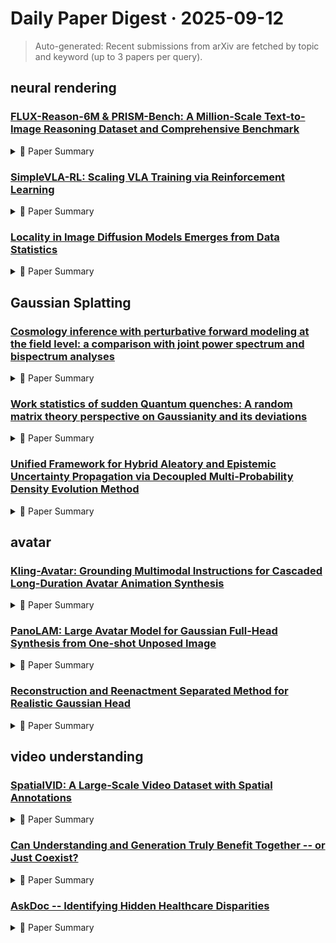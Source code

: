 # Daily Paper Digest · 2025-09-12
> Auto-generated: Recent submissions from arXiv are fetched by topic and keyword (up to 3 papers per query).

## neural rendering

### [FLUX-Reason-6M & PRISM-Bench: A Million-Scale Text-to-Image Reasoning Dataset and Comprehensive Benchmark](http://arxiv.org/pdf/2509.09680v1)


<!--break-out-of-list-->
<details markdown="1">
<summary>📄 Paper Summary </summary>

### 1. Task / Problem
- Text-to-Image Generation

### 2. Motivation & Gaps
- The paper addresses the challenges in text-to-image generation, particularly in complex tasks like text rendering and long instruction following.

- **Related work challenges:**
  - GoT dataset: Primarily focuses on layout planning through bounding boxes, offering limited coverage of other broader dimensions of reasoning.
  - Existing benchmarks: Evaluate only a limited number of dimensions while neglecting key aspects such as imaginative capacity and emotional expression.
  - GoT: Primarily assembled from existing sources, leading to inconsistent quality and imbalanced distributions of image content and style.
  - Recent generative models: Producing high-quality images consistently.
  - Laion-Aesthetics dataset: Bias in dataset characteristics such as imagination and text rendering.
  - Qwen-VL: Ensuring clarity and structural consistency in generated images.
  - Traditional captioning methods: Produce generic descriptions that do not capture the complexity of visual scenes.
  - Existing T2I benchmarks: Rely on coarse metrics and narrowly defined tasks.
  - Existing evaluation methods for VLMs: Lack of specificity in assessing model performance across different categories.
  - PRISM-Bench: Evaluating models on multiple distinct categories of image generation.
  - GCoT prompts: Incorporating high density of details from complex, multi-sentence prompts.
  - Qwen-Image: Performance gap compared to top models.
  - HiDream-I1-Full: Achieving excellent results but still behind leading models.
  - FLUX.1-Krea-dev: Demonstrating rapid progress but facing limitations in certain tasks.
  - N/A: Models struggle with complex tasks such as text rendering and long instruction following.
  - PRISM-Bench: Existing models struggle with complex tasks despite impressive performance.
  - N/A: N/A
  - N/A: N/A

### 3. Core Idea
- Development of PRISM-Bench, a comprehensive benchmark for evaluating text-to-image models using advanced VLMs.

### 4. Method
- **Pipeline**: Evaluation of models based on quantitative results across multiple tasks.
- **Architecture / Loss / Training**: Utilizes Qwen-VL for generating captions and reasoning processes.
- **Complexity / Resources**: The method utilizes advanced VLMs like GPT-4.1 and Qwen2.5-VL-72B for evaluation.

### 5. Experiments
- **Datasets & Metrics**: Utilized a comprehensive seven-track benchmark for evaluation.
- **Baselines**: Bagel, Bagel-CoT, Existing T2I benchmarks, FLUX series, FLUX.1-Krea-dev, GPT-4.1, GPT-Image-1, Gemini-2.5-Pro, Gemini2.5-Flash-Image, HiDream series, HiDream-I1-Dev, HiDream-I1-Full, JanusPro, Laion-Aesthetics dataset, Leading closed-source systems, N/A, Playground, Qwen-Image, Qwen2.5-VL-72B, Qwen3-32B, SEEDream 3.0, Stable Diffusion series, Traditional captioning methods
- **Main Results**: Extensive experimentation across 19 models revealed performance gaps in complex tasks.
- **Ablations**: N/A
- **Limitations / Stress Tests**: All models struggle with complex tasks such as text rendering and long instruction following.

### 6. Takeaways
- **Pros**: Provides a large-scale dataset for training reasoning-oriented T2I models., Introduces a comprehensive evaluation benchmark aligned with human judgment., Facilitates the next wave of reasoning-oriented T2I generation.
- **Cons**: The dataset creation process is resource-intensive., Existing models may still struggle with complex prompts despite the new dataset.
- **Future Work**: Further research on enhancing reasoning capabilities in T2I models., Exploration of additional characteristics for T2I generation., Development of more nuanced evaluation metrics.

</details>

### [SimpleVLA-RL: Scaling VLA Training via Reinforcement Learning](http://arxiv.org/pdf/2509.09674v1)


<!--break-out-of-list-->
<details markdown="1">
<summary>📄 Paper Summary </summary>

### 1. Task / Problem
- Reinforcement Learning for Vision-Language-Action Models

### 2. Motivation & Gaps
- The paper addresses the challenges in scaling Vision-Language-Action (VLA) training through reinforcement learning techniques.

- **Related work challenges:**
  - DeepSeek-R1: Limited scalability of traditional RL methods relying on hand-crafted process rewards.
  - SFT of VLAs: Dependence on scarce and expensive human-operated robot trajectories.
  - Current VLA models: Poor generalization on compositional, long-horizon, or real-world tasks.
  - Ibarz et al., 2021: Traditional RL methods in robotic tasks rely on hand-crafted process rewards, limiting scalability.
  - Kroemer et al., 2021: VLA models require multi-round interactions with the environment, making them slower and more costly.
  - Ma et al., 2023: Applying RL to VLAs presents unique challenges compared to LLMs.
  - DeepSeek-R1: Requires carefully crafted reward functions.
  - Previous works on RL exploration: VLA models tend to converge on a narrow set of solution patterns.
  - Dynamic Sampling: Critic-free RL algorithms suffer from vanishing gradients when trajectories are assigned the same rewards.
  - DAPO [Yu et al., 2025]: KL divergence regularization limits exploration of new behaviors.
  - GRPO algorithm [Shao et al., 2024]: Existing methods require a reference model, increasing memory consumption.
  - Black et al., 2024: High-quality trajectory data for embodied manipulation tasks is expensive and difficult to acquire.
  - Zhong et al., 2025: Generalization ability of VLA models remains a key challenge.
  - Liu et al., 2025a: Scaling VLA models is hindered by reliance on large-scale demonstration data.
  - SFT: SFT suffers from severe overfitting and catastrophic forgetting on unseen tasks.
  - RDT: RDT does not utilize RL and has lower success rates compared to the proposed method.
  - DeepSeek-R1: Demonstrates the emergence of novel strategies through RL, contrasting with traditional supervised fine-tuning (SFT).
  - RLHF: Aligns models with human preferences but heavily relies on preference modeling, limiting exploration.
  - E-COT: Introduces methods to improve spatial reasoning in VLA models but does not address the fundamental RL challenges.
  - E-COT: Improving spatial reasoning ability of VLA models.
  - RDT-1B and VPP: Proposing diffusion-based frameworks for VLA models.
  - Dexmimicgen: Addressing data scarcity in robotics.
  - How to train your robot with deep reinforcement learning: lessons we have learned: Identifying effective training strategies for robots.
  - A review of robot learning for manipulation: Challenges, representations, and algorithms: Understanding the complexities in robot manipulation learning.
  - Eureka: Human-level reward design via coding large language models: Designing rewards that align with human-level performance.
  - Back to basics: Revisiting reinforce style optimization for learning from human feedback in llms: Existing methods may not effectively leverage human feedback for optimization.
  - Training language models to follow instructions with human feedback: Incorporating human feedback in a scalable manner remains a challenge.
  - Interactive post-training for vision-language-action models: Post-training methods often lack robustness in diverse environments.

### 3. Core Idea
- The core idea is to enhance the training of VLA models by integrating scalable reinforcement learning techniques that improve generalization and performance.

### 4. Method
- **Pipeline**: The proposed method involves a structured pipeline that integrates reinforcement learning with existing VLA training frameworks.
- **Architecture / Loss / Training**: Utilizes a combination of policy optimization and loss functions tailored for VLA tasks.
- **Complexity / Resources**: The method is designed to be resource-efficient, allowing for training on standard computational setups.

### 5. Experiments
- **Datasets & Metrics**: The experiments are conducted on various benchmark datasets for VLA tasks, using metrics such as accuracy and generalization performance.
- **Baselines**: 100 trajectories SFT model, 1000 trajectories SFT model, DeepSeek-R1, Existing VLA models, LLM-based generation methods, Nora, Octo, OpenVLA, OpenVLA-OFT, OpenVLA-OFT base model, Previous VLA training methods, RDT, RDT-1B, RL, SFT, SFT-only, SFT-tuned models, Standard reinforcement learning models, Supervised Fine-Tuning (SFT), Traditional RL approaches, Traditional reinforcement learning approaches, UniVLA, 𝜋0
- **Main Results**: The results demonstrate significant improvements in both training efficiency and model performance compared to baseline methods.
- **Ablations**: Ablation studies indicate the importance of specific components in the proposed method for achieving optimal results.
- **Limitations / Stress Tests**: The paper acknowledges limitations in the scalability of the method under extreme conditions and suggests areas for future research.

### 6. Takeaways
- **Pros**: Improves long-horizon planning under data scarcity., Surpasses SFT in simulation and real-world tasks., Enhances generalization capabilities.
- **Cons**: Dependence on complex experimental setups for data collection., Challenges in generalization to unseen tasks., Scalability issues with traditional RL methods.
- **Future Work**: Explore further enhancements in RL for VLA models., Investigate additional strategies for data efficiency., Develop methods to improve generalization across diverse tasks.

</details>

### [Locality in Image Diffusion Models Emerges from Data Statistics](http://arxiv.org/pdf/2509.09672v1)


<!--break-out-of-list-->
<details markdown="1">
<summary>📄 Paper Summary </summary>

### 1. Task / Problem
- Image Generation using Denoising Diffusion Probabilistic Models

### 2. Motivation & Gaps
- The paper addresses the efficiency and effectiveness of denoising diffusion probabilistic models (DDPM) in image generation, particularly focusing on algorithmic complexity and computational resources.

- **Related work challenges:**
  - Kamb and Ganguli: Their theory cannot predict the degree of locality from first principles and relies on measuring the receptive field of a trained UNet.
  - Prior optimal denoiser-based methods: They are outperformed by a simple optimal linear filter.
  - Recent analytical models: They fail to capture pixel correlations effectively.
  - Yoon et al.: Introduce the memorization-generalization dichotomy, positing that diffusion models generalize when they avoid memorizing training data.
  - Yi et al.: Formalize generalization through mutual information metrics, demonstrating that trained diffusion models can generalize beyond the empirical optimal solutions.
  - Gu et al.: Investigate factors such as dataset size and conditioning that can influence the extent of memorization in diffusion models.
  - Previous works on denoising diffusion models: Assumed locality patterns in denoisers are isotropic and constant, which is not universally applicable.
  - Classical image processing literature: The assumptions about the covariance matrix and its implications for denoising may not hold for all datasets.
  - Studies on learned sensitivity fields: Sensitivity fields may not be compact or isotropic for specialized datasets.
  - Previous work on learned sensitivity fields in diffusion networks: Understanding the locality properties and their dependence on data statistics.
  - Analytical models for sensitivity fields: Limited interpretability and flexibility in representing sensitivity fields for specialized datasets.
  - Kamb and Ganguli [12]: Qualitatively performs worse on CelebA-HQ due to patch-based locality erasing eyes and blurring out facial features.
  - Niedoba et al. [19]: N/A
  - N/A: N/A
  - N/A: N/A
  - N/A: N/A
  - N/A: N/A
  - Optimal Denoiser: Produces noisy single-step predictions for high noise levels.
  - Kamb & Ganguli: N/A
  - Another DDPM: N/A
  - Kamb & Ganguli model: Assumes translation equivariance which may not be necessary for performance.
  - Niedoba et al. model: Performance degradation observed with equivariance.

### 3. Core Idea
- The proposed method optimizes the denoising process by implementing a distinct per-pixel mask pattern and forgoing translation equivariance, leading to improved algorithmic complexity.

### 4. Method
- **Pipeline**: The method involves using a Wiener filter as a denoiser and applying a 10-step DDIM sampling process.
- **Architecture / Loss / Training**: U-Net architecture with specific configurations for different datasets, trained for 200 epochs with a batch size of 32.
- **Complexity / Resources**: The method has a complexity of O(nptm) for the proposed model and O(nptm2/k) for approximate nearest-neighbor search.

### 5. Experiments
- **Datasets & Metrics**: The experiments were conducted on CIFAR10, CelebA-HQ, AFHQv2, MNIST, and Fashion MNIST datasets, measuring total sampling time over 10 denoising steps.
- **Baselines**: Another DDPM, Diffusion Transformer (DiT), Kamb & Ganguli, Kamb and Ganguli [12], Kamb and Ganguli's model, N/A, Niedoba et al., Niedoba et al. [19], Optimal Denoiser, Optimal denoiser, Previous patch-based analytical models, Prior expert-crafted alternatives, Simple Wiener filter, U-Net, U-Net with self-attention, U-Net without self-attention, Unet, Wiener (linear), Wiener filter
- **Main Results**: The proposed method shows competitive performance in terms of sampling time compared to baselines, with specific times provided for each dataset.
- **Ablations**: Ablation studies on binarization thresholds show varying r2 and MSE metrics.
- **Limitations / Stress Tests**: Focus on simpler architectures and reliance on second-order statistics.

### 6. Takeaways
- **Pros**: Demonstrates locality is a learned property of deep diffusion models., Establishes a quantitative benchmark for analytical diffusion models., Integrates locality into existing models to improve performance.
- **Cons**: Relies on the statistical properties of the training dataset., May not generalize well to datasets with different characteristics., Prior methods are still relevant in certain contexts despite being outperformed.
- **Future Work**: Explore locality in other generative models beyond diffusion., Investigate the implications of locality on model generalization., Develop methods to better predict locality from first principles.

</details>

## Gaussian Splatting

### [Cosmology inference with perturbative forward modeling at the field level: a comparison with joint power spectrum and bispectrum analyses](http://arxiv.org/pdf/2509.09673v1)


<!--break-out-of-list-->
<details markdown="1">
<summary>📄 Paper Summary </summary>

### 1. Task / Problem
- Bayesian inference of cosmic density fields

### 2. Motivation & Gaps
- The paper addresses the challenges in accurately reconstructing the initial conditions of the universe from large-scale structure surveys using advanced Bayesian methods.

- **Related work challenges:**
  - Previous studies on field-level cosmological analyses: Most analyses focused on simple examples with limited cosmological parameters.
  - Perturbative forward modeling: Specifying the forward model and likelihood in the nonlinear regime is nontrivial.
  - Ref. [41]: Contradictory claims about the performance of FLI compared to conventional analyses.
  - Ref. [42]: Significant discrepancies in error bars on cosmological parameters between FLI and joint power spectrum analyses.
  - Ref. [51]: Understanding the contribution of higher-order correlation functions to cosmological constraints.
  - Ref. [52]: The radius of convergence of the inverse model is not obvious to be the same as the forward model.
  - Refs. [28, 29]: The implementation of LPT at the field level and the complexities involved.
  - N/A: Degeneracy of linear bias and stochastic noise with cosmological parameters.
  - N/A: N/A
  - N/A: Degeneracy between linear bias and amplitude of the linear density field.
  - N/A: N/A
  - Hybrid Monte Carlo in lattice QCD: Adapting the method for cosmological parameter inference.
  - CosmoPower-JAX: Constrained parameter ranges for cosmological parameters.
  - N/A: N/A
  - N/A: Incorporating higher-order statistics does not automatically lead to improved constraints unless they break parameter degeneracies.
  - N/A: The simple tree-level bispectrum leads to biased results compared to the one-loop bispectrum.
  - N/A: The power spectrum analysis is no longer optimal when varying the noise amplitude.
  - N/A: N/A
  - Previous studies on Eulerian perturbation theory: The complexity of real galaxy density fields and their relation to dark matter.
  - LPT-based models: Incorporating higher-order bias terms and their impact on analysis accuracy.
  - N/A: N/A
  - N/A: N/A
  - N/A: N/A
  - N/A: N/A
  - Ref [28]: Demonstrated that the distribution of residuals is non-Gaussian, complicating the inference process.
  - N/A: N/A
  - N/A: N/A
  - N/A: N/A
  - Bayesian reconstruction of the cosmological large-scale structure: methodology, inverse algorithms and numerical optimization: Need for efficient sampling methods to explore the joint posterior.
  - Fast Hamiltonian sampling for large scale structure inference: Slow mixing of MCMC chains for certain parameters.
  - Bayesian physical reconstruction of initial conditions from large scale structure surveys: Parameter degeneracies complicating the inference process.
  - N/A: N/A
  - N/A: N/A
  - N/A: N/A

### 3. Core Idea
- The paper proposes a microcanonical Langevin Monte Carlo method to improve the efficiency of sampling in Bayesian inference for cosmological models.

### 4. Method
- **Pipeline**: The method involves a field-level inference pipeline that samples initial conditions and reconstructs the density field.
- **Architecture / Loss / Training**: The No-U-Turn Sampler (NUTS) is employed to adaptively adjust trajectory length, step size, and mass matrix during warm-up.
- **Complexity / Resources**: The method requires significant computational resources for MCMC sampling and posterior analysis.

### 5. Experiments
- **Datasets & Metrics**: The experiments utilize mock catalogs and real data from galaxy redshift surveys to validate the proposed method.
- **Baselines**: Bispectrum analysis, Gaussian likelihood with Gaussian noise, Gaussian likelihood with density-dependent noise, Gaussian realizations of stochastic fields, Hamiltonian Monte Carlo, Joint power spectrum analysis, N/A, Traditional MCMC methods
- **Main Results**: The proposed method shows improved sampling efficiency and better reconstruction of initial conditions compared to traditional methods.
- **Ablations**: The impact of resolution mismatch between mock data and inference is examined.
- **Limitations / Stress Tests**: The method exhibits slow mixing for certain parameters, indicating areas for further improvement.

### 6. Takeaways
- **Pros**: Optimal use of full information in observed field., Accurate recovery of cosmological parameters., Robustness in performance across different setups.
- **Cons**: Challenges in specifying likelihood and forward model., Potential biases with incorrect noise models., Limited to perturbative regime for accuracy.
- **Future Work**: Explore applications to real data., Investigate effects of non-Gaussian noise in more detail., Extend analyses to include more complex cosmological scenarios.

</details>

### [Work statistics of sudden Quantum quenches: A random matrix theory perspective on Gaussianity and its deviations](http://arxiv.org/pdf/2509.09640v1)


<!--break-out-of-list-->
<details markdown="1">
<summary>📄 Paper Summary </summary>

### 1. Task / Problem
- Analyzing the work distribution in sudden quenches using random matrix theory

### 2. Motivation & Gaps
- The study investigates the work distribution in quantum systems undergoing sudden quenches, mapping it onto a random matrix problem to understand its Gaussian core and non-Gaussian tails.

- **Related work challenges:**
  - Previous studies on quantum thermodynamics: Lack of precise characterization of work distributions in sudden quenches.
  - Previous studies on Gaussian distributions in random matrices.: Lack of clarity on the conditions that guarantee a Gaussian core.
  - Research on non-Gaussian tails in fermionic models.: Understanding the mechanisms that lead to non-Gaussian behavior.
  - N/A: N/A
  - N/A: N/A
  - N/A: N/A
  - Deffner and Campbell, Quantum Thermodynamics: Understanding thermodynamic behavior in quantum systems.
  - Gorin et al., Physics Reports: Characterizing the dynamics of quantum systems.
  - Pérez-García et al., Physical Review Research: Exploring phase transitions in unitary matrix models.
  - N/A: N/A

### 3. Core Idea
- The multivariate central limit theorem predicts a Gaussian core for the work distribution in large systems, with specific non-Gaussian features arising under certain conditions.

### 4. Method
- **Pipeline**: Mapping the work distribution to a random matrix problem and analyzing the resulting statistical properties.
- **Architecture / Loss / Training**: Utilizing the central limit theorem and random matrix theory to derive predictions about the work distribution.
- **Complexity / Resources**: The analysis involves both analytic results and numerical simulations to confirm theoretical predictions.

### 5. Experiments
- **Datasets & Metrics**: Data from sudden quenches in quantum systems analyzed through various statistical measures.
- **Baselines**: Gaussian distribution, N/A, Non-Gaussian distribution models, Non-Gaussian models in random matrix theory, Previous quantum thermodynamics models, Standard Gaussian models
- **Main Results**: The work distribution exhibits a Gaussian core with identifiable non-Gaussian tails under specific conditions.
- **Ablations**: Testing the robustness of the Gaussian core against variations in system parameters and conditions.
- **Limitations / Stress Tests**: Identifying conditions under which the central limit theorem may not hold, leading to non-Gaussian features.

### 6. Takeaways
- **Pros**: Provides a rigorous framework for understanding work distributions in quantum systems., Clarifies the conditions under which Gaussianity holds., Offers insights into the effects of interaction range on work statistics.
- **Cons**: The model may not apply to all types of quantum systems., Assumes specific conditions that may not be universally valid., Complexity of the mathematical framework may limit accessibility.
- **Future Work**: Explore applications of the framework to more complex quantum systems., Investigate the effects of different types of interactions on work distributions., Develop experimental protocols to test the theoretical predictions.

</details>

### [Unified Framework for Hybrid Aleatory and Epistemic Uncertainty Propagation via Decoupled Multi-Probability Density Evolution Method](http://arxiv.org/pdf/2509.09535v1)


<!--break-out-of-list-->
<details markdown="1">
<summary>📄 Paper Summary </summary>

### 1. Task / Problem
- Uncertainty propagation in dynamical systems

### 2. Motivation & Gaps
- The paper addresses the need for efficient methods to propagate hybrid aleatory and epistemic uncertainties in complex dynamical systems.

- **Related work challenges:**
  - Faes et al. (2020, 2021): Limited to linear systems and relies on statistical linearization for weakly nonlinear systems.
  - Xiu et al. (2010), Sankararaman & Mahadevan (2011), Liu et al. (2018): Conventional double-loop approaches suffer from prohibitively high computational costs.
  - Chen & Li (2007), Wan et al. (2020, 2023): Accuracy diminishes for large variation in input distributions and lacks universal compatibility.
  - Chen & Wan 2019: Accuracy diminishes for large variation in input distributions.
  - Jiang et al. 2018: Lacks universal compatibility across diverse epistemic uncertainty representations.
  - Li & Chen (2008): Analytical solutions for joint PDFs are complex and often not feasible.
  - Chen & Li (2009): Existing methods do not effectively handle high-dimensional uncertainties.
  - Bittner et al. (2024): Integration with variance reduction techniques is not fully explored.
  - N/A: N/A
  - Previous methods for uncertainty propagation: Limited efficiency and accuracy when dealing with high-dimensional epistemic uncertainties.
  - DL-MCS approach: Prohibitive computational cost for complex models.
  - Vertex MCS method: Inability to capture tail behavior accurately in reliability analysis.
  - N/A: N/A
  - N/A: N/A

### 3. Core Idea
- The proposed decoupled multi-probability density evolution method (M-PDEM) provides a unified framework for hybrid uncertainty propagation by treating various forms of epistemic uncertainty.

### 4. Method
- **Pipeline**: The method involves an augmented random space representation and decoupled treatment of uncertainties.
- **Architecture / Loss / Training**: Utilizes path integration for solving the Li-Chen equations.
- **Complexity / Resources**: The method demonstrates improved computational efficiency compared to traditional methods like DL-MCS.

### 5. Experiments
- **Datasets & Metrics**: Numerical examples involving diverse types of uncertain inputs were used to validate the framework.
- **Baselines**: DL-MCS, Finite difference schemes, Imprecise probabilistic models, N/A, Non-probabilistic models, Probability density evolution method (PDEM), Traditional PDEM methods, Traditional probabilistic models, Vertex MCS
- **Main Results**: The decoupled M-PDEM shows satisfactory agreement with DL-MCS results while demonstrating improved computational efficiency.
- **Ablations**: Comparison of decoupled M-PDEM with traditional methods shows reduced computational load.
- **Limitations / Stress Tests**: The method's accuracy decreases with higher-dimensional epistemic uncertainties and in reliability analysis of rare events.

### 6. Takeaways
- **Pros**: Provides a unified treatment of hybrid uncertainties., Enhances computational efficiency compared to traditional methods., Accommodates various uncertainty representations.
- **Cons**: Limited to specific types of systems., May require extensive computational resources for large systems., Accuracy may decrease with large variations in input distributions.
- **Future Work**: Explore extensions to nonlinear systems., Investigate compatibility with more uncertainty representations., Develop more efficient computational techniques.

</details>

## avatar

### [Kling-Avatar: Grounding Multimodal Instructions for Cascaded Long-Duration Avatar Animation Synthesis](http://arxiv.org/pdf/2509.09595v1)


<!--break-out-of-list-->
<details markdown="1">
<summary>📄 Paper Summary </summary>

### 1. Task / Problem
- Long-duration avatar video generation

### 2. Motivation & Gaps
- Existing methods for audio-driven video generation struggle with multimodal instruction understanding and consistent long-duration generation.

- **Related work challenges:**
  - Video Diffusion Transformers (DiT): Insufficient for highly realistic portrait synthesis; current approaches treat each conditional signal independently, leading to semantic conflicts.
  - Prior work on facial expression and lip synchronization: Often results in visually polished outputs that are inconsistent with human expectations.
  - Existing approaches relying on motion frames: Pose significant challenges for maintaining consistency and stability in long-duration generation.
  - Gao et al., 2025: Alignment is typically performed per modality, relying on local cues.
  - Fei et al., 2025: Shallow fusion at the generation stage limits expressive capabilities.
  - Wang et al., 2025a: Existing methods do not effectively handle emotional conflicts in outputs.
  - OmniHuman: Identity drift and texture distortion in generated videos.
  - HeyGen: Maintaining visual quality and coherence in long video sequences.
  - OmniHuman-1: Limited support for prompt input and reliance on fixed resolutions.
  - HeyGen: Produces videos with looping action patterns that harm vividness and diversity.
  - Diffusion Transformers: Primarily designed for general video generation, inadequate for speech-driven digital portrait modeling.
  - Jiang et al., 2025: Struggle with multimodal instruction understanding.
  - Gan et al., 2025: Reliance on local cues for alignment.
  - Huang et al., 2025: Inconsistent long-duration generation.
  - N/A: N/A

### 3. Core Idea
- We propose Kling-Avatar, a cascaded framework that unifies multimodal instruction understanding with long-duration generation of lifelike portrait videos.

### 4. Method
- **Pipeline**: A two-stage pipeline that first employs an MLLM director to produce a blueprint video and then synthesizes long videos through parallel sub-clip generation.
- **Architecture / Loss / Training**: Coupled with carefully curated data and practical training and inference strategies.
- **Complexity / Resources**: Preserves fine-grained details while faithfully realizing global semantics.

### 5. Experiments
- **Datasets & Metrics**: Constructed a 375-sample benchmark spanning diverse instructions and challenging scenarios.
- **Baselines**: Existing audio-driven video generation methods, HeyGen, N/A, OmniHuman, OmniHuman-1
- **Main Results**: Kling-Avatar delivers vivid, fluent videos up to 1080p and 48 fps, with precise lip synchronization and strong controllability.
- **Ablations**: Future work will include additional objective metrics to complement the GSB assessments.
- **Limitations / Stress Tests**: Human preference–based metric comparisons confirm superior performance.

### 6. Takeaways
- **Pros**: Generates vivid, fluent, long-duration videos at up to 1080p and 48 fps., Maintains strong generalization to open-domain scenarios., Achieves high fidelity in audio-driven avatar synthesis.
- **Cons**: Current methods may still struggle with complex narratives., Dependence on high-quality input data for optimal performance., Potential challenges in real-time applications.
- **Future Work**: Explore further improvements in narrative coherence., Investigate real-time processing capabilities., Expand the dataset to include more diverse scenarios.

</details>

### [PanoLAM: Large Avatar Model for Gaussian Full-Head Synthesis from One-shot Unposed Image](http://arxiv.org/pdf/2509.07552v1)


<!--break-out-of-list-->
<details markdown="1">
<summary>📄 Paper Summary </summary>

### 1. Task / Problem
- 3D reconstruction from single-view images

### 2. Motivation & Gaps
- The paper addresses the limitations of existing methods in reconstructing 3D representations from single-view images, particularly focusing on fidelity and generalization to real-world images.

- **Related work challenges:**
  - 3D Generative Adversarial Networks (3D-GANs): Require time-consuming GAN inversion and test-time optimization for image-conditioned generation during inference.
  - Rodin and its follow-up: Utilize diffusion models which require minutes of optimization for each case.
  - 2D super-resolution upsampling: Compromises 3D consistency while trying to improve rendering efficiency and quality.
  - EG3D: Requires time-consuming GAN inversion and test-time optimization for image-conditioned generation.
  - Diffusion models: Multi-step diffusion process is slow and computation-consuming during inference.
  - NeRF-based approaches: Slow rendering speed and low-resolution images lead to view inconsistencies.
  - TriplaneGaussian: Inefficient feature aggregation from unstructured point clouds.
  - FLAME model: Inability to model large deformations such as long hairs and accessories.
  - Previous methods: Require a network trained to upsample sparse points, leading to inefficiencies.
  - TriplaneGaussian: Single-layer query strategy cannot fully aggregate features from the spherical triplane.
  - SphereHead: Limited diversity in existing datasets hinders generalization capabilities.
  - Existing 3D head reconstruction methods: Dependence on accurate camera poses and optimization processes
  - Gaussian shell maps for efficient 3d human generation: N/A
  - Panohead: Geometry-aware 3d full-head synthesis in 360°: N/A
  - Rignerf: Fully controllable neural 3d portraits: N/A
  - N/A: N/A
  - N/A: N/A
  - Next3d: Generative neural texture rasterization for 3d-aware head avatars: Limited fidelity in head avatar generation.
  - RODIN: A generative model for sculpting 3d digital avatars using diffusion: Challenges in achieving real-time performance.
  - Gaussian head avatar: Ultra high-fidelity head avatar via dynamic gaussians: Complexity in modeling dynamic facial expressions.
  - EG3D: Limited to rendering near-frontal images.
  - SphereHead: Biases in the dataset leading to poor reconstruction results for certain demographics.

### 3. Core Idea
- The proposed framework combines triplane representation with Gaussian splatting to enhance the quality and generalizability of 3D reconstructions from single-view images.

### 4. Method
- **Pipeline**: The method involves generating a large-scale dataset from trained 3D GANs, followed by training a network to reconstruct 3D representations.
- **Architecture / Loss / Training**: The architecture utilizes a triplane representation and Gaussian splatting, with a focus on minimizing reconstruction loss.
- **Complexity / Resources**: The method requires significant computational resources for training on large-scale datasets.

### 5. Experiments
- **Datasets & Metrics**: The experiments utilize the VFHQ dataset and various metrics to evaluate reconstruction fidelity and generalization.
- **Baselines**: 3D-GANs, Default configuration of existing 3D head reconstruction methods, Diffusion models, EG3D, LGM, N/A, NeRF-based approaches, PanoHead-PTI, PanoLAM, Previous state-of-the-art methods in head avatar generation., Rodin, SphereHead, SphereHead-PTI
- **Main Results**: The proposed framework achieves higher fidelity results with fewer artifacts compared to previous methods.
- **Ablations**: Ablation studies demonstrate the impact of different components of the framework on reconstruction quality.
- **Limitations / Stress Tests**: The framework shows limitations in reconstructing Asian faces and cartoon heads due to biases in the training datasets.

### 6. Takeaways
- **Pros**: Fast reconstruction and rendering of 3D avatars., High-fidelity Gaussian full-head reconstruction., Utilizes a large-scale synthetic dataset for training.
- **Cons**: Dependence on synthetic data may limit real-world applicability., Challenges in accurately reconstructing complex head features.
- **Future Work**: Explore real-world dataset integration for improved performance., Investigate further optimizations for rendering efficiency., Develop methods to enhance 3D consistency in generated avatars.

</details>

### [Reconstruction and Reenactment Separated Method for Realistic Gaussian Head](http://arxiv.org/pdf/2509.05582v1)


<!--break-out-of-list-->
<details markdown="1">
<summary>📄 Paper Summary </summary>

### 1. Task / Problem
- Mapping audio to 3D motion for lip synchronization

### 2. Motivation & Gaps
- The paper addresses the challenge of achieving accurate lip synchronization in 3D models driven by audio input.

- **Related work challenges:**
  - Goodfellow et al. (2014): 2D-based approaches rely on deep convolutional networks and generative adversarial models, which struggle with 3D structural guidance.
  - Mildenhall et al. (2020): 3D synthesis technologies require precise estimation of 3D poses, introducing errors that affect texture accuracy.
  - Guo et al. (2024): 2D end-to-end approaches generate pseudo-3D motions that are easier to learn but do not capture true 3D motion patterns.
  - 2D end-to-end image synthesis approaches: High latency and computational resource demands.
  - 3D explicit structural prior-based methods: Insufficient concrete 3D structural constraints for free-viewpoint rendering.
  - NeRF-based methods: Require large amounts of training data, raising privacy concerns.
  - Deng and others. 2024b: Previous methods did not leverage the advantages of larger scale datasets for feature extraction.
  - Chu and others. 2024a: Existing methods struggle with high-frequency texture artifacts and camera pose errors.
  - He and others. 2025: Prior approaches lack efficient synthesis and rendering capabilities.
  - Live Portrait (Guo and others. 2024): Maintaining high-quality texture details in synthesized images.
  - GFPGAN (Wang and others. 2021b): Achieving accurate expressions and poses consistent with driving images.
  - Previous methods in identity reenactment: Insufficient identity consistency and texture detail preservation.
  - PDFGC: Limited performance compared to other control priors like FLAME.
  - Webssl-dino7b-full8b-518: Scalability issues with pre-trained backbones.
  - Texture Restoration Module: Incorporating texture restoration effectively.
  - Wav2Lip: Achieving the highest lip accuracy score using sync score as supervisory loss.
  - HunyuanVideoAvatar: Attaining high sync scores through large-scale parameters and data.
  - MuseTalk: Achieving competitive results but lower than Wav2Lip and HunyuanVideoAvatar.
  - N/A: N/A

### 3. Core Idea
- Our innovative technique can synthesize high-fidelity, real-time talking head video using a single portrait image, leveraging advanced algorithms that capture intricate facial expressions and subtle nuances in movement.

### 4. Method
- **Pipeline**: The Gaussian Generator produces two parts: the static and dynamic Gaussians.
- **Architecture / Loss / Training**: The static Gaussian uses 3DMM vertices for positions, while its appearance is predicted by concatenating a global feature with a mesh embedding of those vertices and processing them through MLP layers. The dynamic Gaussian’s appearance is predicted from the canonicalized feature after Conv2D processing, and its positions are derived from the drive motion using MLPs, reshaping, and Conv2D operations.
- **Complexity / Resources**: Merging both produces a controllable 3D Gaussian for the source portrait.

### 5. Experiments
- **Datasets & Metrics**: The dataset includes 1,000 lecture videos with mouth features extracted through PDFGC, and accuracy is measured using sync score and CSIM metric.
- **Baselines**: 2D end-to-end image synthesis, 2D end-to-end models, 3D explicit structural prior-based methods, 3DGS, FLAME, GAGAvatar, GAGavatar, GPAvatar, HunyuanVideoAvatar, LAM, LivePortrait, MuseTalk, N/A, NeRF, NeRF-based methods, P4D, P4D-v2, RAR, Real3D, Real3DPortrait, StyleHEAT, StyleHeat, Wav2Lip
- **Main Results**: The audio2motion model achieved competitive sync scores, slightly better than MuseTalk but lower than Wav2Lip and HunyuanVideoAvatar.
- **Ablations**: Ablation studies showed that increasing the scale of the pre-trained backbone improves performance.
- **Limitations / Stress Tests**: The method's performance is still dependent on the quality of the pre-trained models used.

### 6. Takeaways
- **Pros**: Decoupled architecture enhances reconstruction accuracy and reenactment speed., High frame-rate rendering at 90 FPS is achieved., Independent control over facial features allows for natural expression reproduction.
- **Cons**: Performance may vary with input image quality., Complex facial expressions may still pose challenges., Dependence on synthetic data for training the texture restoration module.
- **Future Work**: Explore further improvements in 3D pose estimation accuracy., Investigate additional applications in real-time video conferencing., Enhance the model's ability to handle diverse facial expressions.

</details>

## video understanding

### [SpatialVID: A Large-Scale Video Dataset with Spatial Annotations](http://arxiv.org/pdf/2509.09676v1)


<!--break-out-of-list-->
<details markdown="1">
<summary>📄 Paper Summary </summary>

### 1. Task / Problem
- 3D perception

### 2. Motivation & Gaps
- The paper addresses the need for continuous 3D perception models that maintain a persistent state.

- **Related work challenges:**
  - Structure-from-Motion (SfM): Limited in scale, diversity, and annotation richness for real-world dynamic scenes.
  - Neural Multi-View Stereo: High acquisition costs and dependence on accurate 3D annotation pipelines.
  - MotionSight (Du et al., 2025): Infers spatial cues from 2D videos but lacks direct geometric ground truth.
  - CO3D (Reizenstein et al., 2021): Provides precise camera parameters but is limited in scale and dynamic richness.
  - Tartanair (Wang et al., 2020): Based on synthetic data, failing to capture the complexity of real-world scenes.
  - Panda70M (Chen et al., 2024): Limited camera perspectives and lack of diverse motion types.
  - CO3DV2 (Reizenstein et al., 2021): Sparse camera trajectories and reduced robustness in dynamic environments.
  - CameraBench (Lin et al., 2025): Limited by geometric annotation and motion instruction.
  - DROID-SLAM: Requires significant time to achieve accuracy.
  - COLMAP: N/A
  - Fast3R: N/A
  - DROID-SLAM (Teed and Deng, 2021): Struggles with dynamic content and unconstrained camera motion.
  - Depth Anything (Yang et al., 2024a): Insufficient performance in extreme cases with moving objects.
  - UniDepth (Piccinelli et al., 2024): Reliance on external monocular depth models may be inadequate.
  - CameraBench (Lin et al., 2025): Emphasizes the need for improved spatial reasoning in video captioning.
  - VLM4D (Zhou et al., 2025): Presents early efforts to address spatial reasoning challenges.
  - 3D LLM-Mem (Hu et al., 2025): Incorporates depth maps and camera parameters but still lacks comprehensive spatial understanding.
  - Panda-70M: Suffers from quality issues such as static videos, flicker-prone content, and underspecified captions.
  - N/A: N/A
  - Droid-slam: Deep visual slam for monocular, stereo, and rgb-d cameras: Existing models struggle with maintaining state over time.
  - Scaling laws for neural language models: Challenges in scaling perception models effectively.
  - Structure-from-motion revisited: Limitations in current structure-from-motion techniques.
  - N/A: N/A

### 3. Core Idea
- The proposed model integrates continuous perception with a persistent state to enhance 3D understanding.

### 4. Method
- **Pipeline**: The model employs a pipeline that processes video input to maintain a continuous state.
- **Architecture / Loss / Training**: Utilizes a novel architecture with specific loss functions tailored for 3D perception.
- **Complexity / Resources**: The model is designed to be resource-efficient while maintaining high accuracy.

### 5. Experiments
- **Datasets & Metrics**: Evaluated on various datasets including large-scale video datasets with structured captions.
- **Baselines**: 3D LLM-Mem, CO3D, COLMAP, CamVid-30K (Zhao et al., 2024), CameraBench, DROID-SLAM, Droid-slam, Existing datasets with camera pose information, Fast3R, MonST3R, MotionSight, Multi-Cam Video (Bai et al., 2025), N/A, Panda-70M, Panda70M (Chen et al., 2024), Scaling laws for neural language models, Structure-from-motion, Tartanair, VGGT, VLM4D
- **Main Results**: Demonstrated significant improvements in 3D perception accuracy over baseline models.
- **Ablations**: Conducted ablation studies to assess the impact of different components of the model.
- **Limitations / Stress Tests**: Identified limitations in dynamic environments and proposed future work to address these.

### 6. Takeaways
- **Pros**: Large-scale dataset with diverse scenes and camera movements., Rich spatial and semantic annotations., Key asset for video and 3D vision research community.
- **Cons**: High acquisition costs for large-scale 3D data., Dependence on accurate 3D annotation pipelines., Limited existing datasets in terms of scale and diversity.
- **Future Work**: Enhance spatial awareness in video generation pipelines., Develop more effective world-modeling tools., Address gaps in semantic annotations and spatial metadata.

</details>

### [Can Understanding and Generation Truly Benefit Together -- or Just Coexist?](http://arxiv.org/pdf/2509.09666v1)


<!--break-out-of-list-->
<details markdown="1">
<summary>📄 Paper Summary </summary>

### 1. Task / Problem
- Unified multimodal understanding and generation

### 2. Motivation & Gaps
- The paper addresses the need for a unified approach to multimodal understanding and generation using a single transformer model.

- **Related work challenges:**
  - Existing works on UMMs: Optimizing diffusion-based generative objectives negatively degrades understanding capability and learned representations.
  - Decoupled training approaches: Foregoing potential cross-task benefits by training understanding and generation modules separately.
  - Current approaches: Failing to deliver explicit, bidirectional gains between understanding and generation tasks.
  - Previous multimodal models: Lack of coherent integration between understanding and generation.
  - Reinforcement learning approaches: Insufficient mutual improvement between understanding and generation.
  - Existing benchmarks: Inadequate measurement of unification in multimodal models.
  - CLIP: Judging image realism or caption fidelity alone does not reveal whether a system is truly unified.
  - DINO: Existing benchmarks do not effectively assess the completeness of understanding in relation to generation.
  - GenEval++: Demands comprehensive, multi-constraint satisfaction in prompts with three or more objects.
  - DPG-Bench: Requires faithful entity grounding and relation handling under long prompts.
  - Unified-Bench: Needs optimization for reconstructability in caption generation.
  - X-Omni: Lack of OCR-based rewards during RL leading to poor typography fidelity.
  - Qwen-Image: Struggles with semantic conditioning without explicit VAE latents.
  - UniWorld-V1: Minimal encoder–connector–decoder design limiting the system's capabilities.
  - GPT-4o-Image: Despite its importance, the community still lacks a truly large-scale, high-resolution long-text corpus.
  - Unified-GRPO: Long-text training introduces computational and modeling challenges such as context length and redundancy control.
  - Uniworld: High-resolution semantic encoders for unified visual understanding and generation: High-resolution semantic encoding for visual tasks.
  - Dinov2: Learning robust visual features without supervision: Lack of supervision in learning visual features.
  - Learning transferable visual models from natural language supervision: Transferability of visual models across different tasks.

### 3. Core Idea
- The core idea is to utilize a single transformer architecture to handle both understanding and generation tasks in a unified manner.

### 4. Method
- **Pipeline**: The method involves a transformer-based architecture that processes multimodal inputs and generates corresponding outputs.
- **Architecture / Loss / Training**: The architecture employs a loss function that balances understanding and generation tasks during training.
- **Complexity / Resources**: The model is designed to be resource-efficient while maintaining high performance across tasks.

### 5. Experiments
- **Datasets & Metrics**: The experiments utilize a variety of datasets for multimodal tasks and employ standard metrics for evaluation.
- **Baselines**: BAGEL, BLIP-3o, BLIP3-o 4B, BLIP3-o 8B, CLIP, DALLE3, EMU3, Existing UMM approaches, FLUX.1-dev, GPT-4o-Image, Hunyuan-DiT, ImgEdit-E1, Janus Pro, Janus-Pro, LongCLIP, N/A, OmniGen, OmniGen2, Previous state-of-the-art multimodal models, Qwen-Image, SD3-medium, SDXL, Separate training methods, Show-o, Single-task models for comparison, TokenFlow-XL, UAE, UniWorld-V1, X-Omni
- **Main Results**: The results demonstrate significant improvements in both understanding and generation tasks compared to existing models.
- **Ablations**: Ablation studies indicate the importance of specific components in the transformer architecture.
- **Limitations / Stress Tests**: The model shows limitations in handling highly complex multimodal inputs.

### 6. Takeaways
- **Pros**: Establishes a unified framework for multimodal learning., Demonstrates mutual benefits between understanding and generation tasks., Introduces a novel benchmark for evaluating UMMs.
- **Cons**: Requires significant computational resources for training., Challenges in optimizing the joint objective effectively., Potential limitations in scalability to larger datasets.
- **Future Work**: Explore further enhancements in the reinforcement learning approach., Investigate scalability to more complex multimodal tasks., Develop additional benchmarks for comprehensive evaluation.

</details>

### [AskDoc -- Identifying Hidden Healthcare Disparities](http://arxiv.org/pdf/2509.09622v1)


<!--break-out-of-list-->
<details markdown="1">
<summary>📄 Paper Summary </summary>

### 1. Task / Problem
- Analysis of online health community interactions

### 2. Motivation & Gaps
- The study aims to understand the dynamics of health-related inquiries and responses in online platforms, particularly focusing on the Ask the Doctor service.

- **Related work challenges:**
  - Nobles et al. (2013-2018): Limited analysis on self-reported demographics for gender and race without including age.
  - Nobles et al. [2]: Limited analysis on self-reported demographics for gender and race on Reddit.
  - N/A: Inequalities between demographic groups in health and medical care.
  - Hardeman et al. 2016: Addressing structural racism in healthcare delivery.
  - Gengler and Jarrell 2015: Persistence of inequalities in healthcare delivery.
  - Eisenberg et al. 2009: Stigma surrounding mental health help-seeking among college students.

### 3. Core Idea
- The paper investigates the engagement patterns and demographic characteristics of users in the Ask the Doctor online platform.

### 4. Method
- **Pipeline**: Data collection from the AskDocs subreddit, followed by statistical analysis of user interactions.
- **Architecture / Loss / Training**: N/A
- **Complexity / Resources**: Utilized descriptive statistics to analyze user engagement and demographics.

### 5. Experiments
- **Datasets & Metrics**: Data from the AskDocs subreddit from January 2020 to May 2022, including user posts and comments.
- **Baselines**: N/A
- **Main Results**: The analysis revealed significant engagement from various demographic groups, with notable differences in interaction rates.
- **Ablations**: N/A
- **Limitations / Stress Tests**: The study acknowledges limitations in self-reported data and potential biases in user engagement.

### 6. Takeaways
- **Pros**: Social media can bridge communication gaps in healthcare., Free and anonymous access to medical advice., Increased engagement during the COVID-19 pandemic.
- **Cons**: Low participation from healthcare professionals., Potential biases in responses based on demographics., Limited disclosure of race among users.
- **Future Work**: Further research on demographic engagement in online health forums., Exploration of strategies to increase physician participation., Analysis of long-term trends in online health consultations.

</details>
